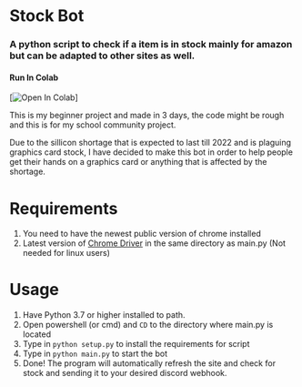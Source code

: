 # Stock Bot

### A python script to check if a item is in stock mainly for amazon but can be adapted to other sites as well.

#### Run In Colab
[![Open In Colab](https://colab.research.google.com/drive/1A10auxr_lVZwtTdoakxdGMERcLNdNTA9?usp=sharing)]

This is my beginner project and made in 3 days, the code might be rough and this is for my school community project.

Due to the sillicon shortage that is expected to last till 2022 and is plaguing graphics card stock, I have decided to make this bot in order to help people get their hands on a graphics card or anything that is affected by the shortage.

# Requirements
1. You need to have the newest public version of chrome installed
2. Latest version of [Chrome Driver](https://chromedriver.chromium.org/) in the same directory as main.py (Not needed for linux users)

# Usage
1. Have Python 3.7 or higher installed to path.
1. Open powershell (or cmd) and `CD` to the directory where main.py is located
2. Type in `python setup.py` to install the requirements for script
3. Type in `python main.py` to start the bot
5. Done! The program will automatically refresh the site and check for stock and sending it to your desired discord webhook.
